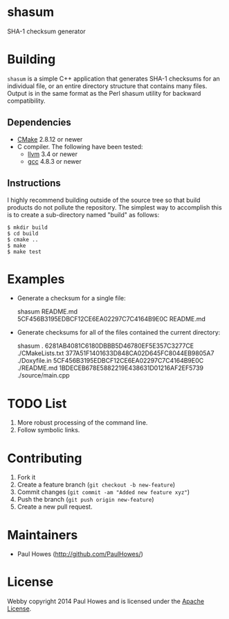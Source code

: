 # shasum

SHA-1 checksum generator

# Building

`shasum` is a simple C++ application that generates SHA-1 checksums for an individual file, or an
entire directory structure that contains many files. Output is in the same format as the Perl
shasum utility for backward compatibility.

## Dependencies

* [CMake](http://www.cmake.org) 2.8.12 or newer
* C compiler. The following have been tested:
  * [llvm](http://llvm.org) 3.4 or newer
  * [gcc](http://gcc.gnu.org) 4.8.3 or newer

## Instructions

I highly recommend building outside of the source tree so that build products do not pollute the
repository. The simplest way to accomplish this is to create a sub-directory named "build" as
follows:

    $ mkdir build
    $ cd build
    $ cmake ..
    $ make
    $ make test

# Examples

* Generate a checksum for a single file:

    shasum README.md
    5CF456B3195EDBCF12CE6EA02297C7C4164B9E0C README.md

* Generate checksums for all of the files contained the current directory:

    shasum .
    6281AB4081C6180DBBB5D46780EF5E357C3277CE ./CMakeLists.txt
    377A51F1401633D848CA02D645FC8044EB9805A7 ./Doxyfile.in
    5CF456B3195EDBCF12CE6EA02297C7C4164B9E0C ./README.md
    1BDECEB678E5882219E438631D01216AF2EF5739 ./source/main.cpp
    

# TODO List

1.  More robust processing of the command line.
2.  Follow symbolic links.

# Contributing

1.  Fork it
2.  Create a feature branch (`git checkout -b new-feature`)
3.  Commit changes (`git commit -am "Added new feature xyz"`)
4.  Push the branch (`git push origin new-feature`)
5.  Create a new pull request.

# Maintainers

* Paul Howes (http://github.com/PaulHowes/)

# License

Webby copyright 2014 Paul Howes and is licensed under the [Apache License](LICENSE).
